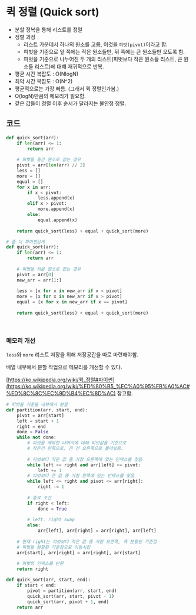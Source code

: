 # 퀵 정렬 (Quick sort)

- 분할 정복을 통해 리스트를 정렬
- 정렬 과정
  - 리스트 가운데서 하나의 원소를 고름, 이것을 `피벗(pivot)`이라고 함.
  - 피벗을 기준으로 앞 쪽에는 작은 원소들만, 뒤 쪽에는 큰 원소들만 오도록 함.
  - 피벗을 기준으로 나누어진 두 개의 리스트(피벗보다 작은 원소들 리스트, 큰 원소들 리스트)에 대해 재귀적으로 반복.
- 평균 시간 복잡도 : O(NlogN)
- 최악 시간 복잡도 : O(N^2)
- 평균적으로는 가장 빠름. (그래서 퀵 정렬인가봄.)
- O(logN)만큼의 메모리가 필요함.
- 같은 값들이 정렬 이후 순서가 달라지는 불안정 정렬.



## 코드

```python
def quick_sort(arr):
    if len(arr) <= 1:
        return arr
    
    # 피벗을 중간 원소로 잡는 경우
    pivot = arr[len(arr) // 2]
    less = []
    more = []
    equal = []
    for x in arr:
        if x < pivot:
            less.append(x)
        elif x > pivot:
            more.append(x)
        else:
            equal.append(x)
            
    return quick_sort(less) + equal + quick_sort(more)
```

```python
# 좀 더 파이썬답게
def quick_sort(arr):
    if len(arr) <= 1:
        return arr
    
    # 피벗을 처음 원소로 잡는 경우
    pivot = arr[0]
    new_arr = arr[1:]
    
    less = [x for x in new_arr if x < pivot]
    more = [x for x in new_arr if x > pivot]
    equal = [x for x in new_arr if x == pivot]
            
    return quick_sort(less) + equal + quick_sort(more)
```



<br/>



### 메모리 개선

`less`와 `more` 리스트 저장을 위해 저장공간을 따로 마련해야함.

배열 내부에서 분할 작업으로 메모리를 개선할 수 있다.

[https://ko.wikipedia.org/wiki/퀵_정렬#파이썬](https://ko.wikipedia.org/wiki/%ED%80%B5_%EC%A0%95%EB%A0%AC#%ED%8C%8C%EC%9D%B4%EC%8D%AC) 참고함.

```python
# 피벗을 기준을 내부에서 분할
def partition(arr, start, end):
    pivot = arr[start]
    left = start + 1
    right = end
    done = False
    while not done:
        # 피벗을 제외한 나머지에 대해 피벗값을 기준으로
        # 작은건 왼쪽으로, 큰 건 오른쪽으로 몰아넣음.
        
        # 피벗보다 작은 값 중 가장 오른쪽에 있는 인덱스를 찾음
        while left <= right and arr[left] <= pivot:
            left += 1
        # 피벗보다 큰 값 중 가장 왼쪽에 있는 인덱스를 찾음
        while left <= right and pivot <= arr[right]:
            right -= 1
        
        # 종료 조건
        if right < left:
            done = True
            
        # left. right swap
        else:
            arr[left], arr[right] = arr[right], arr[left]
    
    # 현재 right는 피벗보다 작은 값 중 가장 오른쪽, 즉 분할된 기준점
    # 피벗을 분할된 기준점으로 이동시킴
    arr[start], arr[right] = arr[right], arr[start]
    
    # 피벗의 인덱스를 반환
    return right

def quick_sort(arr, start, end):
    if start < end:
        pivot = partition(arr, start, end)
        quick_sort(arr, start, pivot - 1)
        quick_sort(arr, pivot + 1, end)
    return arr
```


